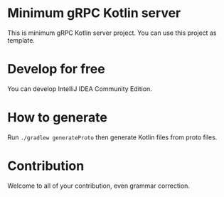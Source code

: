 # Minimum gRPC Kotlin server
This is minimum gRPC Kotlin server project.
You can use this project as template.

# Develop for free
You can develop IntelliJ IDEA Community Edition.

# How to generate
Run `./gradlew generateProto` then generate Kotlin files from proto files.

# Contribution
Welcome to all of your contribution, even grammar correction.